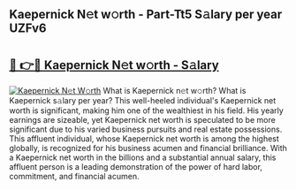 ## Kaepernick N𝚎t w𝚘rth - Part-Tt5 S𝚊lary per year UZFv6

# <h2><a href="http://gc3hs6.nevu.top/?p=Kaepernick">🔗 👉🔴 Kaepernick N𝚎t w𝚘rth - S𝚊lary</a></h2>

[![Kaepernick N𝚎t W𝚘rth](https://i.imgur.com/Oavwk0R.jpeg)](http://gc3hs6.nevu.top/?p=Kaepernick)
What is Kaepernick n𝚎t w𝚘rth? What is Kaepernick s𝚊lary per year?
This well-heeled individual's Kaepernick net worth is significant, making him one of the wealthiest in his field. His yearly earnings are sizeable, yet Kaepernick net worth is speculated to be more significant due to his varied business pursuits and real estate possessions. This affluent individual, whose Kaepernick net worth is among the highest globally, is recognized for his business acumen and financial brilliance. With a Kaepernick net worth in the billions and a substantial annual salary, this affluent person is a leading demonstration of the power of hard labor, commitment, and financial acumen.
